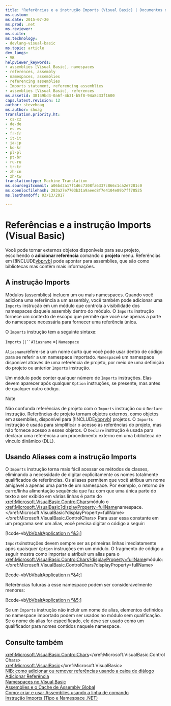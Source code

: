```yaml
---
title: "Referências e a instrução Imports (Visual Basic) | Documentos do Microsoft"
ms.custom: 
ms.date: 2015-07-20
ms.prod: .net
ms.reviewer: 
ms.suite: 
ms.technology:
- devlang-visual-basic
ms.topic: article
dev_langs:
- VB
helpviewer_keywords:
- assemblies [Visual Basic], namespaces
- references, assembly
- namespaces, assemblies
- referencing assemblies
- Imports statement, referencing assemblies
- assemblies [Visual Basic], references
ms.assetid: 38149bd4-0a6f-4b31-b5f8-94a8c33f1600
caps.latest.revision: 12
author: stevehoag
ms.author: shoag
translation.priority.ht:
- cs-cz
- de-de
- es-es
- fr-fr
- it-it
- ja-jp
- ko-kr
- pl-pl
- pt-br
- ru-ru
- tr-tr
- zh-cn
- zh-tw
translationtype: Machine Translation
ms.sourcegitcommit: a06bd2a17f1d6c7308fa6337c866c1ca2e7281c0
ms.openlocfilehash: 283a27e7703b31a9aeed8f7e4104e89b7ff78525
ms.lasthandoff: 03/13/2017

---
```

# <a name="references-and-the-imports-statement-visual-basic"></a>Referências e a instrução Imports (Visual Basic)
Você pode tornar externos objetos disponíveis para seu projeto, escolhendo o **adicionar referência** comando o **projeto** menu. Referências em [!INCLUDE[vbprvb](../../../csharp/programming-guide/concepts/linq/includes/vbprvb_md.md)] pode apontar para assemblies, que são como bibliotecas mas contêm mais informações.  
  
## <a name="the-imports-statement"></a>A instrução Imports  
 Módulos (assemblies) incluem um ou mais namespaces. Quando você adiciona uma referência a um assembly, você também pode adicionar uma `Imports` instrução em um módulo que controla a visibilidade dos namespaces daquele assembly dentro do módulo. O `Imports` instrução fornece um contexto de escopo que permite que você use apenas a parte do namespace necessária para fornecer uma referência única.  
  
 O `Imports` instrução tem a seguinte sintaxe:  
  
 `Imports` [`|``Aliasname` =] `Namespace`  
  
 `Aliasname`refere-se a um nome curto que você pode usar dentro de código para se referir a um namespace importado. `Namespace`é um namespace disponível através de uma referência de projeto, por meio de uma definição do projeto ou anterior `Imports` instrução.  
  
 Um módulo pode conter qualquer número de `Imports` instruções. Elas devem aparecer após qualquer `Option` instruções, se presente, mas antes de qualquer outro código.  
  
> [!NOTE]
>  Não confunda referências de projeto com o `Imports` instrução ou o `Declare` instrução. Referências de projeto tornam objetos externos, como objetos em assemblies, disponível para [!INCLUDE[vbprvb](../../../csharp/programming-guide/concepts/linq/includes/vbprvb_md.md)] projetos. O `Imports` instrução é usada para simplificar o acesso às referências do projeto, mas não fornece acesso a esses objetos. O `Declare` instrução é usada para declarar uma referência a um procedimento externo em uma biblioteca de vínculo dinâmico (DLL).  
  
## <a name="using-aliases-with-the-imports-statement"></a>Usando Aliases com a instrução Imports  
 O `Imports` instrução torna mais fácil acessar os métodos de classes, eliminando a necessidade de digitar explicitamente os nomes totalmente qualificados de referências. Os aliases permitem que você atribua um nome amigável a apenas uma parte de um namespace. Por exemplo, o retorno de carro/linha alimentação sequência que faz com que uma única parte do texto a ser exibido em várias linhas é parte do <xref:Microsoft.VisualBasic.ControlChars>módulo o <xref:Microsoft.VisualBasic?displayProperty=fullName>namespace.</xref:Microsoft.VisualBasic?displayProperty=fullName> </xref:Microsoft.VisualBasic.ControlChars> Para usar essa constante em um programa sem um alias, você precisa digitar o código a seguir:  
  
 [!code-vb[VbVbalrApplication n º&3;](../../../visual-basic/programming-guide/program-structure/codesnippet/VisualBasic/references-and-the-imports-statement_1.vb)]  
  
 `Imports`instruções devem sempre ser as primeiras linhas imediatamente após quaisquer `Option` instruções em um módulo. O fragmento de código a seguir mostra como importar e atribuir um alias para o <xref:Microsoft.VisualBasic.ControlChars?displayProperty=fullName>módulo:</xref:Microsoft.VisualBasic.ControlChars?displayProperty=fullName>  
  
 [!code-vb[VbVbalrApplication n º&4;](../../../visual-basic/programming-guide/program-structure/codesnippet/VisualBasic/references-and-the-imports-statement_2.vb)]  
  
 Referências futuras a esse namespace podem ser consideravelmente menores:  
  
 [!code-vb[VbVbalrApplication n º&5;](../../../visual-basic/programming-guide/program-structure/codesnippet/VisualBasic/references-and-the-imports-statement_3.vb)]  
  
 Se um `Imports` instrução não incluir um nome de alias, elementos definidos no namespace importado podem ser usados no módulo sem qualificação. Se o nome do alias for especificado, ele deve ser usado como um qualificador para nomes contidos naquele namespace.  
  
## <a name="see-also"></a>Consulte também  
 <xref:Microsoft.VisualBasic.ControlChars></xref:Microsoft.VisualBasic.ControlChars>   
 <xref:Microsoft.VisualBasic></xref:Microsoft.VisualBasic>   
 [NIB: como adicionar ou remover referências usando a caixa de diálogo Adicionar Referência](http://msdn.microsoft.com/en-us/3bd75d61-f00c-47c0-86a2-dd1f20e231c9)   
 [Namespaces no Visual Basic](../../../visual-basic/programming-guide/program-structure/namespaces.md)   
 [Assemblies e o Cache de Assembly Global](../../../visual-basic/programming-guide/concepts/assemblies-gac/index.md)   
 [Como: criar e usar Assemblies usando a linha de comando](http://msdn.microsoft.com/library/70f65026-3687-4e9c-ab79-c18b97dd8be4)   
 [Instrução Imports (Tipo e Namespace .NET)](../../../visual-basic/language-reference/statements/imports-statement-net-namespace-and-type.md)

